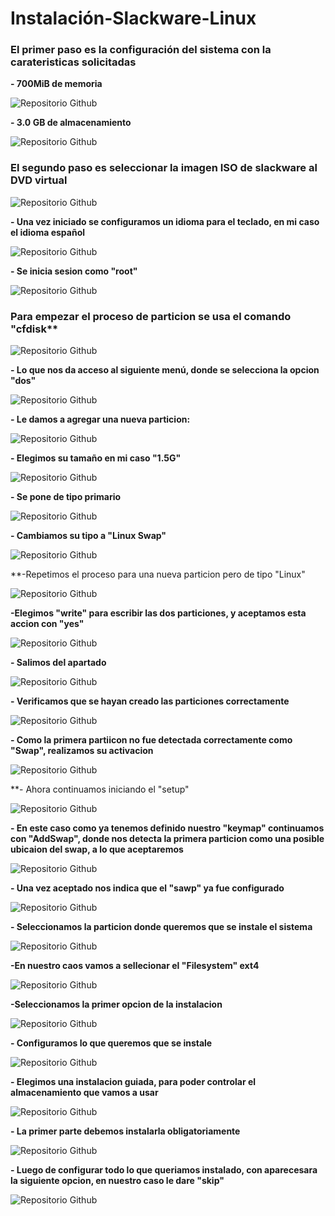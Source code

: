 # Instalación-Slackware-Linux
### El primer paso es la configuración del sistema con la carateristicas solicitadas
**- 700MiB de memoria**

![Repositorio Github](Imagenes/Captura1.png)

**- 3.0 GB de almacenamiento**

![Repositorio Github](Imagenes/Captura2.png)

### El segundo paso es seleccionar la imagen ISO de slackware al DVD virtual

![Repositorio Github](Imagenes/Captura3.png)

**- Una vez iniciado se configuramos un idioma para el teclado, en mi caso el idioma español**

![Repositorio Github](Imagenes/Captura4.png)

**- Se inicia sesion como "root"**

![Repositorio Github](Imagenes/Captura5.png)

### Para empezar el proceso de particion se usa el comando "cfdisk**

![Repositorio Github](Imagenes/Captura6.png)

**- Lo que nos da acceso al siguiente menú, donde se selecciona la opcion "dos"**

![Repositorio Github](Imagenes/Captura7.png)

**- Le damos a agregar una nueva particion:**

![Repositorio Github](Imagenes/Captura8.png)

**- Elegimos su tamaño en mi caso "1.5G"**

![Repositorio Github](Imagenes/Captura9.png)

**- Se pone de tipo primario**

![Repositorio Github](Imagenes/Captura10.png)

**- Cambiamos su tipo a "Linux Swap"**

![Repositorio Github](Imagenes/Captura11.png)

**-Repetimos el proceso para una nueva particion pero de tipo "Linux"

![Repositorio Github](Imagenes/Captura12.png)

**-Elegimos "write" para escribir las dos particiones, y aceptamos esta accion con "yes"**

![Repositorio Github](Imagenes/Captura13.png)

**- Salimos del apartado**

![Repositorio Github](Imagenes/Captura14.png)

**- Verificamos que se hayan creado las particiones correctamente**

![Repositorio Github](Imagenes/Captura15.png)

**- Como la primera partiicon no fue detectada correctamente como "Swap", realizamos su activacion**

![Repositorio Github](Imagenes/Captura16.png)

**- Ahora continuamos iniciando el "setup"

![Repositorio Github](Imagenes/Captura17.png)

**- En este caso como ya tenemos definido nuestro "keymap" continuamos con "AddSwap", donde nos detecta la primera particion como una posible ubicaion del swap, a lo que aceptaremos**

![Repositorio Github](Imagenes/Captura18.png)

**- Una vez aceptado nos indica que el "sawp" ya fue configurado**

![Repositorio Github](Imagenes/Captura19.png)

**- Seleccionamos la particion donde queremos que se instale el sistema**

![Repositorio Github](Imagenes/Captura20.png)

**-En nuestro caos vamos a sellecionar el "Filesystem" ext4**

![Repositorio Github](Imagenes/Captura21.png)

**-Seleccionamos la primer opcion de la instalacion**

![Repositorio Github](Imagenes/Captura22.png)

**- Configuramos lo que queremos que se instale**

![Repositorio Github](Imagenes/Captura23.png)

**- Elegimos una instalacion guiada, para poder controlar el almacenamiento que vamos a usar**

![Repositorio Github](Imagenes/Captura24.png)

**- La primer parte debemos instalarla obligatoriamente**

![Repositorio Github](Imagenes/Captura25.png)

**- Luego de configurar todo lo que queriamos instalado, con aparecesara la siguiente opcion, en nuestro caso le dare "skip"**

![Repositorio Github](Imagenes/Captura26.png)


